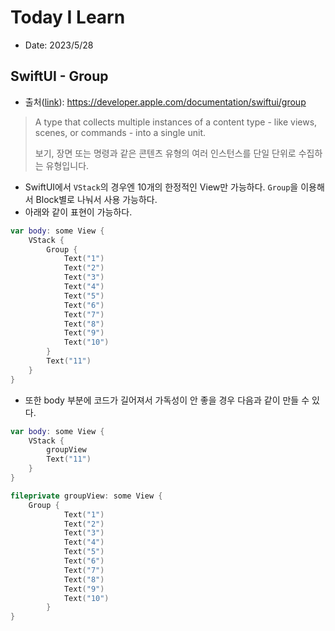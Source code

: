 # Today I Learn

- Date: 2023/5/28

## SwiftUI - Group

* 출처([link](https://developer.apple.com/documentation/swiftui/group)): https://developer.apple.com/documentation/swiftui/group


> A type that collects multiple instances of a content type - like views, scenes, or commands - into a single unit.
> 
> 보기, 장면 또는 명령과 같은 콘텐츠 유형의 여러 인스턴스를 단일 단위로 수집하는 유형입니다.

* SwiftUI에서 `VStack`의 경우엔 10개의 한정적인 View만 가능하다.
`Group`을 이용해서 Block별로 나눠서 사용 가능하다.
* 아래와 같이 표현이 가능하다.

```swift
var body: some View {
    VStack {
        Group {
            Text("1")
            Text("2")
            Text("3")
            Text("4")
            Text("5")
            Text("6")
            Text("7")
            Text("8")
            Text("9")
            Text("10")
        }
        Text("11")
    }
}
```

* 또한 body 부분에 코드가 길어져서 가독성이 안 좋을 경우 다음과 같이 만들 수 있다.

```swift
var body: some View {
    VStack {
        groupView
        Text("11")
    }
}

fileprivate groupView: some View {
	Group {
            Text("1")
            Text("2")
            Text("3")
            Text("4")
            Text("5")
            Text("6")
            Text("7")
            Text("8")
            Text("9")
            Text("10")
        }
}
```